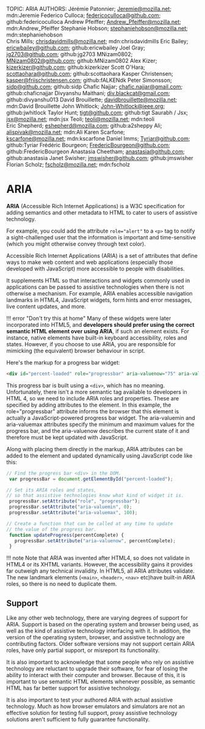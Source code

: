 TOPIC: ARIA
AUTHORS: Jérémie Patonnier; Jeremie@mozilla.net; mdn:Jeremie
         Federico Culloca; federicoculloca@github.com; github:federicoculloca
         Andrew Pfeiffer; Andrew_Pfeiffer@mozilla.net; mdn:Andrew_Pfeiffer
         Stephanie Hobson; stephaniehobson@mozilla.net; mdn:stephaniehobson
         Chris Mills; chrisdavidmills@mozilla.net; mdn:chrisdavidmills
         Eric Bailey; ericwbailey@github.com; github:ericwbailey
         Joel Gray; jg2703@github.com; github:jg2703
         MNizam0802; MNizam0802@github.com; github:MNizam0802
         Alex Kizer; kizerkizer@github.com; github:kizerkizer
         Scott O'Hara; scottaohara@github.com; github:scottaohara
         Kasper Christensen; kasper@friischristensen.com; github:fALKENdk
         Peter Simonsson; sidp@github.com; github:sidp
         Chafic Najjar; chafic.najjar@gmail.com; github:chaficnajjar
         Divyanshu Maithani; div.blackcat@gmail.com; github:divyanshu013
         David Brouillette; davidbrouillette@mozilla.net; mdn:David Brouillette
         John Whitlock; John-Whitlock@ieee.org; github:jwhitlock
         Taylor Hunt; tigt@github.com; github:tigt
         Saurabh / Jsx; jsx@mozilla.net; mdn:jsx
         Teoli; teoli@mozilla.net; mdn:teoli
         Eric Shepherd; eshepherd@mozilla.com; github:a2sheppy
         Ali; alispivak@mozilla.net; mdn:Ali
         Karen Scarfone; kscarfone@mozilla.net; mdn:kscarfone
         Daniel Imms; Tyriar@github.com; github:Tyriar
         Frédéric Bourgeon; FredericBourgeon@github.com; github:FredericBourgeon
         Anastasia Cheetham; anastasia@github.com; github:anastasia
         Janet Swisher; jmswisher@github.com; github:jmswisher
         Florian Scholz; fscholz@mozilla.net; mdn:fscholz

# ARIA

**ARIA** (Accessible Rich Internet Applications) is a W3C specification for adding semantics and
other metadata to HTML to cater to users of assistive technology.

For example, you could add the attribute `role="alert"` to a `<p>` tag to notify a
sight-challenged user that the information is important and time-sensitive
(which you might otherwise convey through text color).

Accessible Rich Internet Applications (ARIA) is a set of attributes that define ways to make web
content and web applications (especially those developed with JavaScript) more accessible to people
with disabilities.

It supplements HTML so that interactions and widgets commonly used in applications can be passed to
assistive technologies when there is not otherwise a mechanism. For example,
ARIA enables accessible navigation landmarks in HTML4, JavaScript widgets,
form hints and error messages, live content updates, and more.

!!! error "Don't try this at home"
    Many of these widgets were later incorporated into HTML5, and
    **developers should prefer using the correct semantic HTML element over using ARIA**,
    if such an element exists. For instance, native elements have built-in keyboard accessibility,
    roles and states. However, if you choose to use ARIA, you are responsible for
    mimicking (the equivalent) browser behaviour in script.

Here's the markup for a progress bar widget:

```html
<div id="percent-loaded" role="progressbar" aria-valuenow="75" aria-valuemin="0" aria-valuemax="100">
```

This progress bar is built using a `<div>`, which has no meaning. Unfortunately, there isn't a more
semantic tag available to developers in HTML 4, so we need to include ARIA roles and properties.
These are specified by adding attributes to the element. In this example, the role="progressbar"
attribute informs the browser that this element is actually a JavaScript-powered progress bar widget.
The aria-valuemin and aria-valuemax attributes specify the minimum and maximum values for the progress
bar, and the aria-valuenow describes the current state of it and therefore must be
kept updated with JavaScript.

Along with placing them directly in the markup, ARIA attributes can be added to the element and updated
dynamically using JavaScript code like this:

```javascript
// Find the progress bar <div> in the DOM.
 var progressBar = document.getElementById("percent-loaded");

// Set its ARIA roles and states,
// so that assistive technologies know what kind of widget it is.
 progressBar.setAttribute("role", "progressbar");
 progressBar.setAttribute("aria-valuemin", 0);
 progressBar.setAttribute("aria-valuemax", 100);

// Create a function that can be called at any time to update
// the value of the progress bar.
 function updateProgress(percentComplete) {
   progressBar.setAttribute("aria-valuenow", percentComplete);
 }
```

!!! note
    Note that ARIA was invented after HTML4, so does not validate in HTML4 or its XHTML variants. However,
    the accessibility gains it provides far outweigh any technical invalidity.
    In HTML5, all ARIA attributes validate. The new landmark elements
    (`<main>`, `<header>`, `<nav>` etc)have built-in ARIA roles, so there is no need to duplicate them.

## Support

Like any other web technology, there are varying degrees of support for ARIA. Support is based on
the operating system and browser being used, as well as the kind of assistive technology
interfacing with it. In addition, the version of the operating system, browser, and assistive
technology are contributing factors. Older software versions may not support certain ARIA roles,
have only partial support, or misreport its functionality.

It is also important to acknowledge that some people who rely on assistive technology are reluctant
to upgrade their software, for fear of losing the ability to interact with their computer and browser.
Because of this, it is important to use semantic HTML elements whenever possible, as semantic HTML
has far better support for assistive technology.

It is also important to test your authored ARIA with actual assistive technology. Much as how
browser emulators and simulators are not an effective solution for testing full support,
proxy assistive technology solutions aren't sufficient to fully guarantee functionality.
